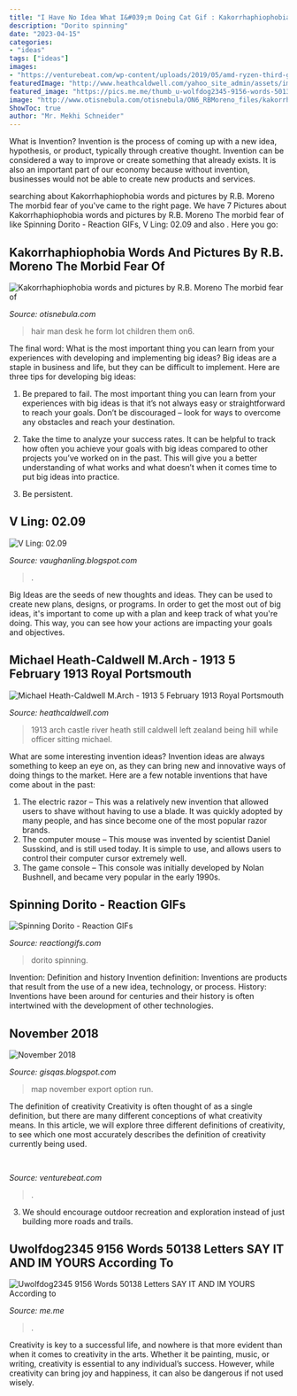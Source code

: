 ```yaml
---
title: "I Have No Idea What I&#039;m Doing Cat Gif : Kakorrhaphiophobia Words And Pictures By R.b. Moreno The Morbid Fear Of"
description: "Dorito spinning"
date: "2023-04-15"
categories:
- "ideas"
tags: ["ideas"]
images:
- "https://venturebeat.com/wp-content/uploads/2019/05/amd-ryzen-third-generation.jpg"
featuredImage: "http://www.heathcaldwell.com/yahoo_site_admin/assets/images/1913_Ormuz_Caslte.11722042_std.jpg"
featured_image: "https://pics.me.me/thumb_u-wolfdog2345-9156-words-50138-letters-say-it-and-im-yours-67300498.png"
image: "http://www.otisnebula.com/otisnebula/ON6_RBMoreno_files/kakorrhaphiophobia_13.jpg"
ShowToc: true
author: "Mr. Mekhi Schneider"
---
```



What is Invention?
Invention is the process of coming up with a new idea, hypothesis, or product, typically through creative thought. Invention can be considered a way to improve or create something that already exists. It is also an important part of our economy because without invention, businesses would not be able to create new products and services.

	

		
searching about Kakorrhaphiophobia words and pictures by R.B. Moreno The morbid fear of you've came to the right page. We have 7 Pictures about Kakorrhaphiophobia words and pictures by R.B. Moreno The morbid fear of like Spinning Dorito - Reaction GIFs, V Ling: 02.09 and also . Here you go:
		
    
## Kakorrhaphiophobia Words And Pictures By R.B. Moreno The Morbid Fear Of

<img loading=lazy src="http://www.otisnebula.com/otisnebula/ON6_RBMoreno_files/kakorrhaphiophobia_13.jpg" onerror="this.onerror=null;this.src='https://tse4.mm.bing.net/th?id=OIP.0oPhwouOwX_SNeDK4VQe0wHaFF&amp;pid=15.1';" alt="Kakorrhaphiophobia words and pictures by R.B. Moreno The morbid fear of">

_Source: otisnebula.com_

>hair man desk he form lot children them on6. 

	

The final word: What is the most important thing you can learn from your experiences with developing and implementing big ideas?
Big ideas are a staple in business and life, but they can be difficult to implement. Here are three tips for developing big ideas:
1. Be prepared to fail. The most important thing you can learn from your experiences with big ideas is that it’s not always easy or straightforward to reach your goals. Don’t be discouraged – look for ways to overcome any obstacles and reach your destination.

2. Take the time to analyze your success rates. It can be helpful to track how often you achieve your goals with big ideas compared to other projects you’ve worked on in the past. This will give you a better understanding of what works and what doesn’t when it comes time to put big ideas into practice.

3. Be persistent.

    
## V Ling: 02.09

<img loading=lazy src="http://4.bp.blogspot.com/_annTPGBcsB4/SZEWq_4JxRI/AAAAAAAABec/r_LrjLA7-yk/s400/Offroad+24.jpg" onerror="this.onerror=null;this.src='https://tse2.mm.bing.net/th?id=OIP.Sh3qV7C0RGqDPSi4i9V83AAAAA&amp;pid=15.1';" alt="V Ling: 02.09">

_Source: vaughanling.blogspot.com_

>. 

	

Big Ideas are the seeds of new thoughts and ideas. They can be used to create new plans, designs, or programs. In order to get the most out of big ideas, it's important to come up with a plan and keep track of what you're doing. This way, you can see how your actions are impacting your goals and objectives.

    
## Michael Heath-Caldwell M.Arch - 1913 5 February 1913 Royal Portsmouth

<img loading=lazy src="http://www.heathcaldwell.com/yahoo_site_admin/assets/images/1913_Ormuz_Caslte.11722042_std.jpg" onerror="this.onerror=null;this.src='https://tse2.mm.bing.net/th?id=OIP.-AoFNRKxRNRXs2p3dh5m6gHaHk&amp;pid=15.1';" alt="Michael Heath-Caldwell M.Arch - 1913 5 February 1913 Royal Portsmouth">

_Source: heathcaldwell.com_

>1913 arch castle river heath still caldwell left zealand being hill while officer sitting michael. 

	

What are some interesting invention ideas?
Invention ideas are always something to keep an eye on, as they can bring new and innovative ways of doing things to the market. Here are a few notable inventions that have come about in the past: 
1. The electric razor – This was a relatively new invention that allowed users to shave without having to use a blade. It was quickly adopted by many people, and has since become one of the most popular razor brands. 
2. The computer mouse – This mouse was invented by scientist Daniel Susskind, and is still used today. It is simple to use, and allows users to control their computer cursor extremely well. 
3. The game console – This console was initially developed by Nolan Bushnell, and became very popular in the early 1990s.

    
## Spinning Dorito - Reaction GIFs

<img loading=lazy src="http://www.reactiongifs.com/r/2013/10/dorito.gif" onerror="this.onerror=null;this.src='https://tse3.mm.bing.net/th?id=OIP.gHKKaxa_PTpI1eaKgsD9nwHaFC&amp;pid=15.1';" alt="Spinning Dorito - Reaction GIFs">

_Source: reactiongifs.com_

>dorito spinning. 

	

Invention: Definition and history
Invention definition: Inventions are products that result from the use of a new idea, technology, or process. History: Inventions have been around for centuries and their history is often intertwined with the development of other technologies.

    
## November 2018

<img loading=lazy src="https://i.stack.imgur.com/5qMgM.png" onerror="this.onerror=null;this.src='https://tse4.mm.bing.net/th?id=OIP.EVUlfcb5GR1WFAz4FqQsigHaFx&amp;pid=15.1';" alt="November 2018">

_Source: gisqas.blogspot.com_

>map november export option run. 

	

The definition of creativity
Creativity is often thought of as a single definition, but there are many different conceptions of what creativity means. In this article, we will explore three different definitions of creativity, to see which one most accurately describes the definition of creativity currently being used.

    
## 

<img loading=lazy src="https://venturebeat.com/wp-content/uploads/2019/05/amd-ryzen-third-generation.jpg" onerror="this.onerror=null;this.src='https://tse1.mm.bing.net/th?id=OIP.11ghnT6m99Zk2gavAzErcQHaDt&amp;pid=15.1';" alt="">

_Source: venturebeat.com_

>. 

	

3. We should encourage outdoor recreation and exploration instead of just building more roads and trails.

    
## Uwolfdog2345 9156 Words 50138 Letters SAY IT AND IM YOURS According To

<img loading=lazy src="https://pics.me.me/thumb_u-wolfdog2345-9156-words-50138-letters-say-it-and-im-yours-67300498.png" onerror="this.onerror=null;this.src='https://tse2.mm.bing.net/th?id=OIP.KskMSWQgpk9i1yqMoAyIWgAAAA&amp;pid=15.1';" alt="Uwolfdog2345 9156 Words 50138 Letters SAY IT AND IM YOURS According to">

_Source: me.me_

>. 

	

Creativity is key to a successful life, and nowhere is that more evident than when it comes to creativity in the arts. Whether it be painting, music, or writing, creativity is essential to any individual’s success. However, while creativity can bring joy and happiness, it can also be dangerous if not used wisely.

